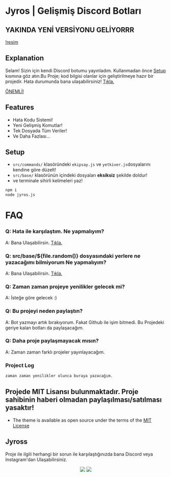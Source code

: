 # Jyros | Gelişmiş Discord Botları

## YAKINDA YENİ VERSİYONU GELİYORRR
[!resim](https://cdn.discordapp.com/attachments/811590672318070794/874781242518827008/unknown.png)

## Explanation

Selam! Sizin için kendi Discord botumu yayınladım. Kullanmadan önce [Setup](https://github.com/Jyros/jyross-bots/blob/main/README.md#setup) kısmına göz atın.Bu Proje; kod bilgisi olanlar için geliştirilmeye hazır bir projedir. Hata durumunda bana ulaşabilirsiniz! [Tıkla.](https://github.com/Jyros/jyross-bots/blob/main/README.md#jyross)

[ÖNEMLİ!](https://github.com/Jyros/jyross-bots/blob/main/README.md#q-bu-projeyi-neden-payla%C5%9Ft%C4%B1n)

## Features

* Hata Kodu Sistemi!
* Yeni Gelişmiş Komutlar!
* Tek Dosyada Tüm Veriler!
* Ve Daha Fazlası...

## Setup



* `src/commands/` klasöründeki `ekipsay.js` ve `yetkiver.js`dosyalarını kendine göre düzelt!
* `src/base/` klasörünün içindeki dosyaları __eksiksiz__ şekilde doldur!
* ve terminale sihirli kelimeleri yaz!

```bash
npm i
node jyros.js
```

# FAQ

### Q: Hata ile karşılaştım. Ne yapmalıyım?
A: Bana Ulaşabilirsin. [Tıkla.](https://github.com/Jyros/jyross-bots#jyross)

### Q: src/base/${file.random()} dosyasındaki yerlere ne yazacağımı bilmiyorum Ne yapmalıyım?
A: Bana Ulaşabilirsin. [Tıkla.](https://github.com/Jyros/jyross-bots#jyross)

### Q: Zaman zaman projeye yenilikler gelecek mi?
A: İsteğe göre gelecek :)

### Q: Bu projeyi neden paylaştın?
A: Bot yazmayı artık bırakıyorum. Fakat Github ile işim bitmedi. Bu Projedeki geriye kalan botları da paylaşacağım. 

### Q: Daha proje paylaşmayacak mısın?
A: Zaman zaman farklı projeler yayınlayacağım.

### Project Log

```bash
zaman zaman yenilikler olunca buraya yazacağım.
```


## Projede MIT Lisansı bulunmaktadır. Proje sahibinin haberi olmadan paylaşılması/satılması yasaktır! 
* The theme is available as open source under the terms of the [MIT License](https://github.com/Jyros/jyross-bots/blob/main/LICENSE)


## Jyross

Proje ile ilgili herhangi bir sorun ile karşılaştığınızda bana Discord veya Instagram'dan Ulaşabilirsiniz.

<p align="center">
 <a href="https://discord.com/users/796032235085627422" target"blank_"><img src="https://img.shields.io/badge/Discord%20-7289DA.svg?&style=for-the-badge&logo=discord&logoColor=white"></a>
 <a href="https://www.instagram.com/jyros1/" target"blank_"><img src="https://img.shields.io/badge/INSTAGRAM%20-DC3175.svg?&style=for-the-badge&logo=instagram&logoColor=white"></a>
